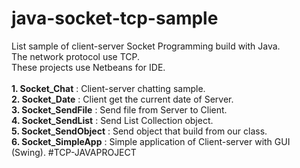 # java-socket-tcp-sample
List sample of client-server Socket Programming build with Java.<br/>
The network protocol use TCP.<br/>
These projects use Netbeans for IDE.<br/>
<br/>
<b>1. Socket_Chat</b> : Client-server chatting sample.<br/>
<b>2. Socket_Date</b> : Client get the current date of Server.<br/>
<b>3. Socket_SendFile</b> : Send file from Server to Client.<br/>
<b>4. Socket_SendList</b> : Send List Collection object.<br/>
<b>5. Socket_SendObject</b> : Send object that build from our class.<br/>
<b>6. Socket_SimpleApp</b> : Simple application of Client-server with GUI (Swing).
#TCP-JAVAPROJECT
